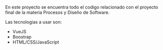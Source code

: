 En este proyecto se encuentra todo el codigo relacionado con el proyecto final de la materia Procesos y Diseño de Software.

Las tecnologias a usar son:
- VueJS
- Boostrap
- HTML/CSS/JavaScript